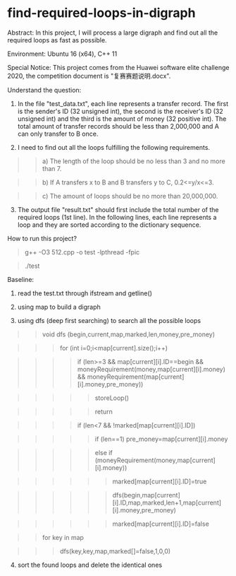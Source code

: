 # find-required-loops-in-digraph
Abstract: In this project, I will process a large digraph and find out all the required loops as fast as possible.

Environment: Ubuntu 16 (x64), C++ 11

Special Notice: This project comes from the Huawei software elite challenge 2020, the competition document is "复赛赛题说明.docx".

Understand the question: 

1. In the file "test_data.txt", each line represents a transfer record. The first is the sender's ID (32 unsigned int), the second is the receiver's ID (32 unsigned int) and the third is the amount of money (32 positive int). The total amount of transfer records should be less than 2,000,000 and A can only transfer to B once. 

2. I need to find out all the loops fulfilling the following requirements. 

>>a) The length of the loop should be no less than 3 and no more than 7. 
  
>>b) If A transfers x to B and B transfers y to C, 0.2<=y/x<=3.
  
>>c) The amount of loops should be no more than 20,000,000.
  
3. The output file "result.txt" should first include the total number of the required loops (1st line). In the following lines, each line represents a loop and they are sorted according to the dictionary sequence.

How to run this project?

>g++ -O3 512.cpp -o test -lpthread -fpic

>./test

Baseline:

1. read the test.txt through ifstream and getline()

2. using map to build a digraph

3. using dfs (deep first searching) to search all the possible loops

>>void dfs (begin,current,map,marked,len,money,pre_money)

>>>for (int i=0;i<map[current].size();i++)

>>>>if (len>=3 && map[current][i].ID==begin && moneyRequirement(money,map[current][i].money) && moneyRequirement(map[current][i].money,pre_money))

>>>>>storeLoop()

>>>>>return

>>>>if (len<7 && !marked[map[current][i].ID])

>>>>>if (len==1) pre_money=map[current][i].money

>>>>>else if (moneyRequirement(money,map[current][i].money))

>>>>>>marked[map[current][i].ID]=true

>>>>>>dfs(begin,map[current][i].ID,map,marked,len+1,map[current][i].money,pre_money)

>>>>>>marked[map[current][i].ID]=false

>>for key in map

>>>dfs(key,key,map,marked[]=false,1,0,0)

4. sort the found loops and delete the identical ones
